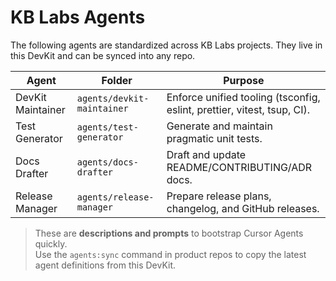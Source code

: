 # KB Labs Agents

The following agents are standardized across KB Labs projects. They live in this DevKit and can be synced into any repo.

| Agent              | Folder                         | Purpose                                                        |
|--------------------|--------------------------------|----------------------------------------------------------------|
| DevKit Maintainer  | `agents/devkit-maintainer`     | Enforce unified tooling (tsconfig, eslint, prettier, vitest, tsup, CI). |
| Test Generator     | `agents/test-generator`        | Generate and maintain pragmatic unit tests.                    |
| Docs Drafter       | `agents/docs-drafter`          | Draft and update README/CONTRIBUTING/ADR docs.                 |
| Release Manager    | `agents/release-manager`       | Prepare release plans, changelog, and GitHub releases.         |

> These are **descriptions and prompts** to bootstrap Cursor Agents quickly.  
> Use the `agents:sync` command in product repos to copy the latest agent definitions from this DevKit.
